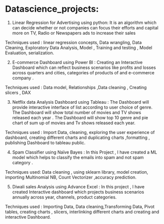# Datascience_projects:
1) Linear Regression for  Advertising using python: It is an algorithm which can decide whether or not companies can focus their efforts and capital more on TV, Radio or Newspapers ads to increase their sales 

Techniques used   :
linear regression concepts, Data wrangling, Data Cleaning,  Exploratory Data Analysis, Model ,
Training and testing , Model Evaluation, serialization.

2)	E-commerce Dashboard using Power BI : Creating an Interactive Dashboard which can reflect business scenarios  like profits and losses across  quarters and cities, categories of products of and e-commerce company .

   Techniques used :  Data model, Relationships ,Data cleaning , Creating slicers , DAX 


3)	Netflix data Analysis Dashboard  using Tableau  : The Dashboard will provide interactive interface of list according to user choice of genre. The Dashboard will show total number of movies and TV shows released each year . The Dashboard will show top 10 genre and pie chart of sum up of movies and Tv shows released each year.

Techniques used :    Import Data, cleaning, exploring the user experience of dashboard, creating different charts and duplicating charts ,formatting , publishing Dashboard to tableau public.

4)	Spam Classifier using Naïve Bayes :  In this  Project , I have created a ML model which helps to classify the emails into spam and not spam category .

Techniques used: Data cleaning , using sklearn library, model creation, importing Multinomial NB,
Count Vectorizer ,accuracy prediction.

5)	Diwali sales Analysis using Advance Excel :  In this project  , I have created Interactive dashboard which projects business scenarios annually across year, channels, product categories.

Techniques used : Importing Data, Data cleaning,Transforming Data, Pivot tables, creating charts , slicers, interlinking different charts and creating and interactive Dashboard.



